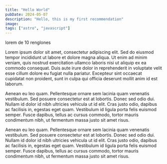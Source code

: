 ```yaml
---
title: "Hello World"
pubDate: 2024-05-07
description: "Hello, this is my first recommendation"
image:
tags: ["astro", "javascript"]
---
```


lorem de 10 renglones

Lorem ipsum dolor sit amet, consectetur adipiscing elit. Sed do eiusmod tempor incididunt ut labore et dolore magna aliqua. Ut enim ad minim veniam, quis nostrud exercitation ullamco laboris nisi ut aliquip ex ea commodo consequat. Duis aute irure dolor in reprehenderit in voluptate velit esse cillum dolore eu fugiat nulla pariatur. Excepteur sint occaecat cupidatat non proident, sunt in culpa qui officia deserunt mollit anim id est laborum.

Aenean eu leo quam. Pellentesque ornare sem lacinia quam venenatis vestibulum. Sed posuere consectetur est at lobortis. Donec sed odio dui. Nullam id dolor id nibh ultricies vehicula ut id elit. Cras justo odio, dapibus ac facilisis in, egestas eget quam. Vestibulum id ligula porta felis euismod semper. Fusce dapibus, tellus ac cursus commodo, tortor mauris condimentum nibh, ut fermentum massa justo sit amet risus.

Aenean eu leo quam. Pellentesque ornare sem lacinia quam venenatis vestibulum. Sed posuere consectetur est at lobortis. Donec sed odio dui. Nullam id dolor id nibh ultricies vehicula ut id elit. Cras justo odio, dapibus ac facilisis in, egestas eget quam. Vestibulum id ligula porta felis euismod semper. Fusce dapibus, tellus ac cursus commodo, tortor mauris condimentum nibh, ut fermentum massa justo sit amet risus.